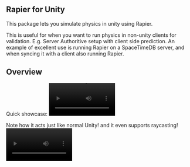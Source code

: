 ## Rapier for Unity
This package lets you simulate physics in unity using Rapier. 

This is useful for when you want to run physics in non-unity clients for validation. 
E.g. Server Authoritive setup with client side prediction. An example of excellent use is running Rapier on a SpaceTimeDB server, and when syncing it with a client also running Rapier.



## Overview
Quick showcase:
<video src='https://github.com/user-attachments/assets/7429283b-71d8-4e6a-a1fb-1256f48382cc' width=180/>

Note how it acts just like normal Unity! and it even supports raycasting! 
<video src='https://github.com/user-attachments/assets/5d6ed46d-ddd2-47f2-9d2e-7d43020aa74f' width=180/>
